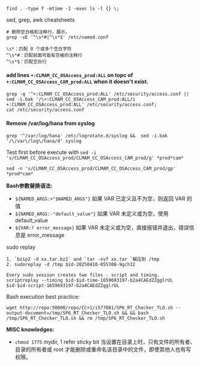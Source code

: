 
```
find . -type f -mtime -1 -exec ls -l {} \;
```


sed, grep, awk cheatsheets

```
# 删除空白格和注释行，展示。
grep -vE '^\s*#|^\s*$' /etc/named.conf

\s*：匹配 0 个或多个空白字符
^\s*#：匹配前面可能有空格的注释行
^\s*$：匹配空白行
```

#### add lines `+:CLMAM_CC_OSAccess_prod:ALL` on topc of `+:CLMAM_CC_OSAccess_CAM_prod:ALL` when it doesn't exist. 
```
grep -q '^+:CLMAM_CC_OSAccess_prod:ALL' /etc/security/access.conf || sed -i.bak '/\+:CLMAM_CC_OSAccess_CAM_prod:ALL/i +:CLMAM_CC_OSAccess_prod:ALL' /etc/security/access.conf;
cat /etc/security/access.conf
```

#### Remove /var/log/hana from syslog
```
grep '^/var/log/hana' /etc/logrotate.d/syslog &&  sed -i.bak '/\/var\/log\/hana/d' syslog
```

Test first before execute with `sed -i 's/CLMAM_CC_OSAccess_prod/CLMAM_CC_OSAccess_CAM_prod/g' *prod*cam*`
```
sed -n 's/CLMAM_CC_OSAccess_prod/CLMAM_CC_OSAccess_CAM_prod/gp' *prod*cam*
```


__Bash参数替换语法:__
- `${NAMED_ARGS:+"$NAMED_ARGS"}`  如果 VAR 已定义且不为空，则返回 VAR 的值
- `${NAMED_ARGS:-"default_value"}` 如果 VAR 未定义或为空，使用 default_value
- `${VAR:? error_message}`  如果 VAR 未定义或为空，直接报错并退出，错误信息是 error_message

sudo replay
```
1. `bzip2 -d xx.tar.bz2` and `tar -xvf xx.tar `解压到 /tmp 
2. sudoreplay -d /tmp $id-20250410-055308-9gch32

Every sudo session creates two files - script and timing.
scriptreplay --timing $id-$id-time-1659693197-b2a4CAEdZZgglrUL $id-$id-script-1659693197-b2a4CAEdZZgglrUL
```

Bash execution best practice:
```
wget http://repo:50000/repo/CC+1/i577081/SP6_RT_Checker_TLO.sh --output-document=/tmp/SP6_RT_Checker_TLO.sh && && bash /tmp/SP6_RT_Checker_TLO.sh && rm /tmp/SP6_RT_Checker_TLO.sh
```

__MISC knowledges:__
- `chmod 1775` mydir, 1 refer sticky bit 当设置在目录上时，只有文件的所有者、目录的所有者或 root 才能删除或重命名该目录中的文件，即使其他人也有写权限。